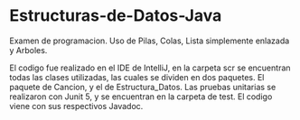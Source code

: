 # Estructuras-de-Datos-Java
Examen de programacion.
Uso de Pilas, Colas, Lista simplemente enlazada y Arboles.

El codigo fue realizado en el IDE de IntelliJ, en la carpeta scr se encuentran todas las clases utilizadas, las cuales se dividen en dos paquetes.
El paquete de Cancion, y el de Estructura_Datos.
Las pruebas unitarias se realizaron con Junit 5, y se encuentran en la carpeta de test.
El codigo viene con sus respectivos Javadoc.
